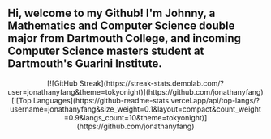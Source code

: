 ## Hi, welcome to my Github! I'm Johnny, a Mathematics and Computer Science double major from Dartmouth College, and incoming Computer Science masters student at Dartmouth's Guarini Institute. 
<div align="center">
  [![GitHub Streak](https://streak-stats.demolab.com/?user=jonathanyfang&theme=tokyonight)](https://github.com/jonathanyfang)
  [![Top Languages](https://github-readme-stats.vercel.app/api/top-langs/?username=jonathanyfang&size_weight=0.1&layout=compact&count_weight=0.9&langs_count=10&theme=tokyonight)](https://github.com/jonathanyfang)
</div>
